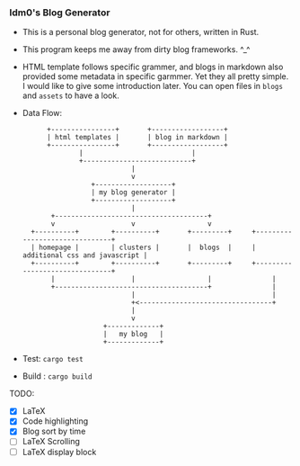 ### ldm0's Blog Generator

+ This is a personal blog generator, not for others, written in Rust.
+ This program keeps me away from dirty blog frameworks. ^_^

+ HTML template follows specific grammer, and blogs in markdown also provided some metadata in specific garmmer. Yet they all pretty simple. I would like to give some introduction later. You can open files in `blogs` and `assets` to have a look.

+ Data Flow:

  ```
        +----------------+       +------------------+
        | html templates |       | blog in markdown |
        +----------------+       +------------------+
                |                           |
                +---------------------------+
                             |
                             v
                   +-------------------+
                   | my blog generator |
                   +-------------------+
                             |
         +--------------------------------------+
         v                   v                  v
    +----------+        +----------+       +---------+     +-------------------------------+
    | homepage |        | clusters |       |  blogs  |     | additional css and javascript |
    +----------+        +----------+       +---------+     +-------------------------------+
         |                   |                  |               |
         +--------------------------------------+               |
                             |                                  |
                             +<---------------------------------+
                             |
                             v
                      +-------------+
                      |   my blog   |
                      +-------------+
  ```

+ Test: `cargo test`
+ Build : `cargo build`

TODO:
+ [x] LaTeX
+ [x] Code highlighting
+ [x] Blog sort by time
+ [ ] LaTeX Scrolling
+ [ ] LaTeX display block